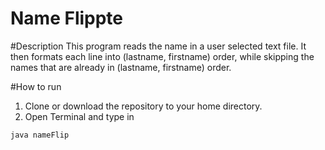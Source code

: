 # Name Flippte

#Description
This program reads the name in a user selected text file.
It then formats each line into (lastname, firstname) order, while skipping the names that are already in (lastname, firstname) order.

#How to run 
1. Clone or download the repository to your home directory.
2. Open Terminal and type in
```
java nameFlip
```
